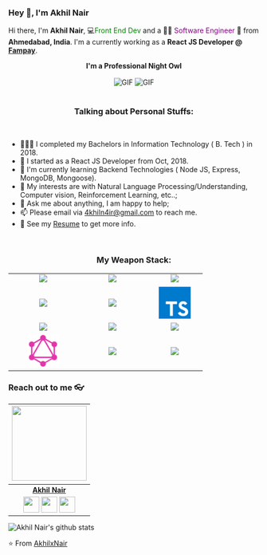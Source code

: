 ### Hey 👋, I'm Akhil Nair

<p>
Hi there, I'm <strong>Akhil Nair</strong>, 💻<span style="color:green; ">Front End Dev</span> and a 👨‍💻 <span style="color:purple; ">Software Engineer</span> 🚀 from <strong>Ahmedabad, India</strong>. I'm a currently working as a <strong>React JS Developer @ <a href="https://fampay.in/">Fampay</a></strong>.
</p>

<div style="text-align:center">
  <p><strong>I'm a Professional Night Owl</strong></p>
  <img align="center" height="300px" width="45%" alt="GIF" src="https://i.pinimg.com/originals/e4/26/70/e426702edf874b181aced1e2fa5c6cde.gif" />
  <img align="center" height="300px" width="45%" alt="GIF" src="https://i.pinimg.com/originals/e4/26/70/e426702edf874b181aced1e2fa5c6cde.gif" />
</div>

<br>
<div style="text-align:center">
  <h3>Talking about Personal Stuffs:</h3>
</div>
<br>

* 👨🏽‍💻 I completed my Bachelors in Information Technology ( B. Tech ) in 2018. 
* 💼 I started as a React JS Developer from Oct, 2018.
* 🌱 I'm currently learning Backend Technologies ( Node JS, Express, MongoDB, Mongoose).
* 🤔 My interests are with Natural Language Processing/Understanding, Computer vision, Reinforcement Learning, etc..; 
* 💬 Ask me about anything, I am happy to help; 
* 📫 Please email via 4khiln4ir@gmail.com to reach me.
* 📝 See my [Resume](https://drive.google.com/file/d/13Z7FSk4gyTi4VJxy5TYKqZUWg5AtWKc3/view) to get more info.

<br>
<div style="text-align:center">
  <h3>My Weapon Stack:</h3>
</div>

<table>
<tbody>
 <tr>
<td align="center" width="20%">
<img height=65px src="https://img.icons8.com/color/2x/html-5.png"> 
</td>

<td align="center" width="20%">
<img height="64px" src="https://cdn.svgporn.com/logos/css-3.svg">
</td>

<td align="center" width="20%">
<img height=65px src="https://img.icons8.com/color/2x/javascript.png"> 
</td>
</tr>

<tr>
<td width="25%" align="center">
<img height=60px src="https://img.icons8.com/ultraviolet/2x/react.png"> 
</td>
</td>

<td align="center" width="20%">
<img height=60px src="https://img.icons8.com/color/2x/nodejs.png"> 
</td>

<td align="center" width="20%">
<img height="64px" src="https://raw.githubusercontent.com/github/explore/80688e429a7d4ef2fca1e82350fe8e3517d3494d/topics/typescript/typescript.png">
</td>
</td>
</tr>
<tr>
<tr>
<td align="center" width="20%">
<img height=65px src="https://www.logolynx.com/images/logolynx/d5/d50b83324fb4fbab14cdfaf47409115b.jpeg"> 
</td>

<td align="center" width="20%">
<img height="64px" src="https://cdn.svgporn.com/logos/sass.svg">
</td>

<td align="center" width="20%">
<img height="64px" src="https://cdn.svgporn.com/logos/netlify.svg">
</td>
</tr>

<tr>
<td align="center" width="20%">
<img height=65px src="https://raw.githubusercontent.com/github/explore/5c058a388828bb5fde0bcafd4bc867b5bb3f26f3/topics/graphql/graphql.png"> 
</td>

<td width="25%" align="center">
<img height=65px src="https://img.icons8.com/ios-glyphs/2x/github-2.png"> 
</td>
</td>

<td align="center" width="20%">
<img height="64px" src="https://cdn.svgporn.com/logos/visual-studio-code.svg">
</td>
</td>
</tr>

</tbody>
</table>

### Reach out to me 👓

|<a href="https://hritik5102.github.io/"><img src="https://icon-library.net//images/icon-programmer/icon-programmer-14.jpg" width="150px" height="150px" /></a>|
|:---------------------------------------------------------------------------------------------------------------------------------------: |
|**[Akhil Nair](https://akhilxnair.github.io/portfolio)**|
|<a href="https://github.com/akhilxnair"><img src="https://cdn.iconscout.com/icon/free/png-256/github-108-438008.png" width="32px" height="32px"></a> <a href="https://www.facebook.com/AkhilxNair"><img src="https://i.ibb.co/zmYNW4p/facebook.png" width="32px" height="32px"></a> <a href="https://www.linkedin.com/in/akhilxnair/"><img src="https://i.ibb.co/Kx2GSrT/linkedin.png" width="32px" height="32px"></a> |

![Akhil Nair's github stats](https://github-readme-stats.vercel.app/api?username=akhilxnair&show_icons=true&title_color=fff&icon_color=79ff97&text_color=9f9f9f&bg_color=151515)

⭐️ From [AkhilxNair](https://github.com/akhilxnair)
